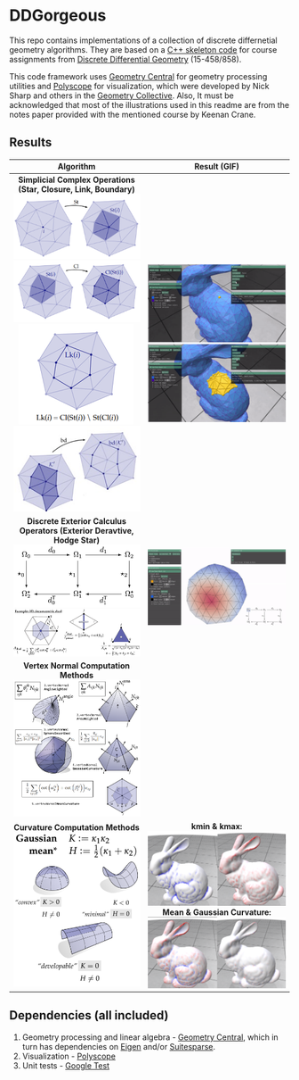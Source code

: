 # DDGorgeous

This repo contains implementations of a collection of discrete differnetial geometry algorithms. They are based on a [C++ skeleton code](https://github.com/GeometryCollective/ddg-exercises) for course assignments from [Discrete Differential Geometry](https://brickisland.net/DDGSpring2020/) (15-458/858).

This code framework uses [Geometry Central](https://github.com/nmwsharp/geometry-central) for geometry processing utilities and [Polyscope](https://github.com/nmwsharp/polyscope) for visualization, which were developed by Nick Sharp and others in the [Geometry Collective](http://geometry.cs.cmu.edu/). Also, It must be acknowledged that most of the illustrations used in this readme are from the notes paper provided with the mentioned course by Keenan Crane.

## Results

|                                                                                                                    Algorithm                                                                                                                    |                                                                               Result (GIF)                                                                               |
| :---------------------------------------------------------------------------------------------------------------------------------------------------------------------------------------------------------------------------------------------: | :----------------------------------------------------------------------------------------------------------------------------------------------------------------------: |
| **Simplicial Complex Operations (Star, Closure, Link, Boundary)**<br />![img](image/README/1650891275357.png)<br />![img](image/README/1650891304489.png)<br />![img](image/README/1650891320023.png)<br />![img](image/README/1650891245290.png) |                                              ![img](image/README/1650890503193.png)<br />![img](image/README/1650890508006.png)                                              |
|                                       **Discrete Exterior Calculus Operators (Exterior Deravtive, Hodge Star)**<br />![img](image/README/1650891936774.png)<br />![img](image/README/1650891955530.png)                                       |                                                                   ![img](image/README/1650902675076.png)                                                                   |
|                                                                         **Vertex Normal Computation Methods<br />![1676067070587](image/README/1676067070587.png)**                                                                         |                                                                                                                                                                          |
|                                                                           **Curvature Computation Methods<br />![1676070772224](image/README/1676070772224.png)**                                                                           | **kmin & kmax:**<br />![1676070259394](image/README/1676070259394.png)<br />**Mean & Gaussian Curvature:**<br />![1676070266904](image/README/1676070266904.png) |

## Dependencies (all included)

1. Geometry processing and linear algebra - [Geometry Central](https://github.com/nmwsharp/geometry-central), which in turn has dependencies on [Eigen](https://eigen.tuxfamily.org) and/or [Suitesparse](https://people.engr.tamu.edu/davis/suitesparse.html).
2. Visualization - [Polyscope](https://github.com/nmwsharp/polyscope)
3. Unit tests - [Google Test](https://github.com/google/googletest)
